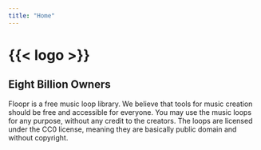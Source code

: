 ```yaml
---
title: "Home"
---
```


# {{< logo >}}

## Eight Billion Owners
Floopr is a free music loop library. We believe that tools for music creation should be free and accessible for everyone.
You may use the music loops for any purpose, without any credit to the creators.
The loops are licensed under the CC0 license, meaning they are basically public domain and without copyright.
